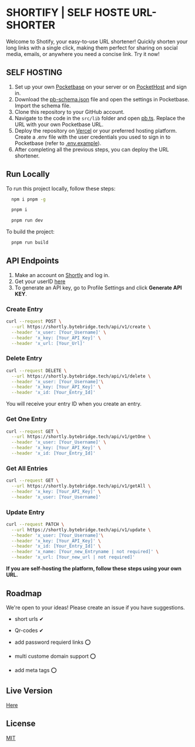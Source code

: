 
# SHORTIFY | SELF HOSTE URL-SHORTER

Welcome to Shotify, your easy-to-use URL shortener! Quickly shorten your long links with a single click, making them perfect for sharing on social media, emails, or anywhere you need a concise link. Try it now!

## SELF HOSTING

1. Set up your own [Pocketbase](https://pocketbase.io) on your server or on [PocketHost](https://pockethost.io) and sign in.
2. Download the [pb-schema.json](https://github.com/TSC-Home/url_short/blob/main/pb_schema.json) file and open the settings in Pocketbase. Import the schema file.
3. Clone this repository to your GitHub account.
4. Navigate to the code in the `src/lib` folder and open [pb.ts](https://github.com/TSC-Home/url_short/blob/main/src/lib/pb.ts). Replace the URL with your own Pocketbase URL.
5. Deploy the repository on [Vercel](https://vercel.com/) or your preferred hosting platform. Create a .env file with the user credentials you used to sign in to Pocketbase (refer to [.env.example](https://github.com/TSC-Home/url_short/blob/main/.env.example)).
6. After completing all the previous steps, you can deploy the URL shortener.




## Run Locally

To run this project locally, follow these steps:

```bash
  npm i pnpm -g
```

```bash
  pnpm i
```

```bash
  pnpm run dev
```

To build the project:

```bash
  pnpm run build
```


## API Endpoints
1. Make an account on [Shortly](https://shortly.bytebridge.tech/) and log in.
2. Get your userID [here](https://shortly.bytebridge.tech/api/v1/getUserId)
3. To generate an API key, go to Profile Settings and click **Generate API KEY**.

### Create Entry
```bash
curl --request POST \
  --url https://shortly.bytebridge.tech/api/v1/create \
  --header 'x_user: [Your_Username]' \
  --header 'x_key: [Your_API_Key]' \
  --header 'x_url: [Your_Url]'
  ````


### Delete Entry
```bash
curl --request DELETE \
  --url https://shortly.bytebridge.tech/api/v1/delete \
  --header 'x_user: [Your_Username]'\
  --header 'x_key: [Your_API_Key]' \
  --header 'x_id: [Your_Entry_Id]'
  ```
You will receive your entry ID when you create an entry.


### Get One Entry
``` bash 
curl --request GET \
  --url https://shortly.bytebridge.tech/api/v1/getOne \
  --header 'x_user: [Your_Username]' \
  --header 'x_key: [Your_API_Key]' \
  --header 'x_id: [Your_Entry_Id]'
```


### Get All  Entries
```bash
curl --request GET \
  --url https://shortly.bytebridge.tech/api/v1/getAll \
  --header 'x_key: [Your_API_Key]' \
  --header 'x_user: [Your_Username]'
  ```

### Update Entry
```bash
curl --request PATCH \
  --url https://shortly.bytebridge.tech/api/v1/update \
  --header 'x_user: [Your_Username]'\
  --header 'x_key: [Your_API_Key]' \
  --header 'x_id: [Your_Entry_Id]' \
  --header 'x_name: [Your_new_Entryname | not required]' \
  --header 'x_url: [Your_new_url | not required]'

```
**If you are self-hosting the platform, follow these steps using your own URL.**



## Roadmap

We're open to your ideas! Please create an issue if you have suggestions.

- short urls ✔

- Qr-codes ✔

- add password requierd links ⭕

- multi custome domain support ⭕

- add meta tags ⭕


## Live Version
<!-- Coming Soon! We'll be back online as soon as Cloudflare is up and running again. Thank you for your patience! -->
[Here](https://shortly.bytebridge.tech/)


## License

[MIT](https://choosealicense.com/licenses/mit/)

